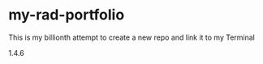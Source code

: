 # my-rad-portfolio
This is my billionth attempt to create a new repo and link it to my Terminal

1.4.6